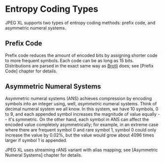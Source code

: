 # Entropy Coding Types

JPEG XL supports two types of entropy coding methods: prefix code, and asymmetric numeral systems.

## Prefix Code

Prefix code reduces the amount of encoded bits by assigning shorter code to more frequent symbols.
Each code can be as long as 15 bits. Distributions are parsed in the exact same way as [Brotli]
does; see [Prefix Code] chapter for details.

[Brotli]: https://www.rfc-editor.org/info/rfc7932

## Asymmetric Numeral Systems

Asymmetric numeral systems (ANS) achieves compression by encoding symbols into an integer using,
well, *asymmetric* numeral systems. Think of decimal numeral system we all know. In this system, we
have 10 symbols, 0 to 9, and each appended symbol increases the magnitude of value equally -- it's
symmetric. On the other hand, each symbol in ANS can affect the encoded value completely
asymmetrically; for example, in an extreme case where there are frequent symbol 0 and rare symbol 1,
symbol 0 could only increase the value by 0.02%, but the value would grow about 4096 times larger if
symbol 1 is appended.

JPEG XL uses streaming rANS variant with alias mapping; see [Asymmetric Numeral Systems] chapter for
details.
